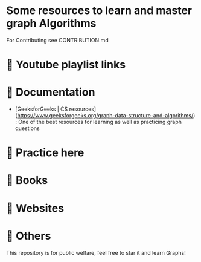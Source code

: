 # Some resources to learn and master graph Algorithms

For Contributing see CONTRIBUTION.md

# 🚀 Youtube playlist links

# 🚀 Documentation
   - [GeeksforGeeks | CS resources] (https://www.geeksforgeeks.org/graph-data-structure-and-algorithms/) : One of the best resources for learning as well as practicing graph questions
    
# 🚀 Practice here

# 🚀 Books

# 🚀 Websites

# 🚀 Others


This repository is for public welfare, feel free to star it and learn Graphs!
